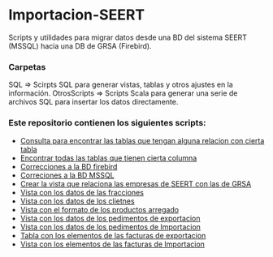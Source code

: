 # Importacion-SEERT
Scripts y utilidades para migrar datos desde una BD del sistema SEERT (MSSQL) hacia una DB de GRSA (Firebird).

### Carpetas
SQL => Scirpts SQL para generar vistas, tablas y otros ajustes en la información.
OtrosScripts => Scripts Scala para generar una serie de archivos SQL para insertar los datos directamente.

### Este repositorio contienen los siguientes scripts:
- [Consulta para encontrar las tablas que tengan alguna relacion con cierta tabla](SQL/Tablas-Relaciones.sql)
- [Encontrar todas las tablas que tienen cierta columna](SQL/Find-Tables-By-Row-Name.sql)
- [Correcciones a la BD firebird](SQL/Fix_Firebird.sql)
- [Correciones a la BD MSSQL](SQL/fixes.sql)
- [Crear la vista que relaciona las empresas de SEERT con las de GRSA](SQL/Empresas-View.sql)
- [Vista con los datos de las fracciones](SQL/Vista-Fracciones.sql)
- [Vista con los datos de los clietnes](SQL/Vista-Clientes.sql)
- [Vista con el formato de los productos arregado](SQL/Vista-Productos.sql)
- [Vista con los datos de los pedimentos de exportacion](SQL/PedimentosEXP.sql)
- [Vista con los datos de los pedimentos de Importacion](SQL/PedimentosIMP.sql)
- [Tabla con los elementos de las facturas de exportacion](SQL/Tabla_ElemFactExp.sql)
- [Vista con los elementos de las facturas de Importacion](SQL/Vista-Elem-Fact-Import.sql)
